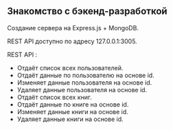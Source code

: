 ## Знакомство с бэкенд-разработкой

Создание сервера на Express.js + MongoDB.

REST API доступно по адресу 
127.0.0.1:3005.

REST API :

- Отдаёт список всех пользователей.
- Отдаёт данные по пользователю на основе id.
- Изменяет данные пользователя на основе id.
- Удаляет данные пользователя на основе id.
- Отдаёт список всех книг.
- Отдаёт данные по книге на основе id.
- Изменяет данные книги на основе id.
- Удаляет данные книги на основе id.
